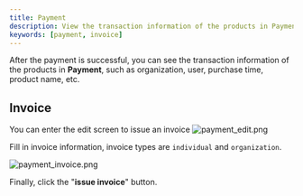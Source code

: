 ```yaml
---
title: Payment
description: View the transaction information of the products in Payment
keywords: [payment, invoice]
---
```


After the payment is successful, you can see the transaction information of the products in **Payment**,
such as organization, user, purchase time, product name, etc.

## Invoice

You can enter the edit screen to issue an invoice
![payment_edit.png](/img/products/payment_edit.png)

Fill in invoice information, invoice types are `individual` and `organization`.

![payment_invoice.png](/img/products/payment_invoice.png)

Finally, click the "**issue invoice**" button.
